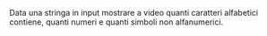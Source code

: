 Data una stringa in input mostrare a video quanti caratteri alfabetici contiene, quanti numeri e quanti simboli non alfanumerici.